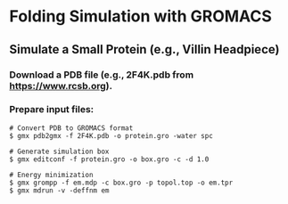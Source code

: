 # Folding Simulation with GROMACS

## Simulate a Small Protein (e.g., Villin Headpiece)


### Download a PDB file (e.g., 2F4K.pdb from <a href="https://www.rcsb.org">https://www.rcsb.org</a>).

### Prepare input files:

```console
# Convert PDB to GROMACS format
$ gmx pdb2gmx -f 2F4K.pdb -o protein.gro -water spc

# Generate simulation box
$ gmx editconf -f protein.gro -o box.gro -c -d 1.0

# Energy minimization
$ gmx grompp -f em.mdp -c box.gro -p topol.top -o em.tpr
$ gmx mdrun -v -deffnm em
```
